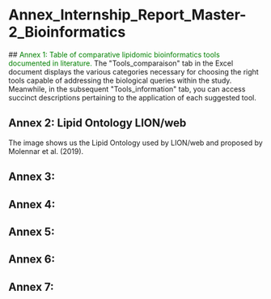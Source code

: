 # Annex_Internship_Report_Master-2_Bioinformatics

##<font color="green"> Annex 1: Table of comparative lipidomic bioinformatics tools documented in literature. </font>
The "Tools_comparaison" tab in the Excel document displays the various categories necessary for choosing the right tools capable of addressing the biological queries within the study. Meanwhile, in the subsequent "Tools_information" tab, you can access succinct descriptions pertaining to the application of each suggested tool.

## Annex 2: Lipid Ontology LION/web
The image shows us the Lipid Ontology used by LION/web and proposed by Molennar et al. (2019).

## Annex 3: 

## Annex 4:
## Annex 5:
## Annex 6:
## Annex 7: 
